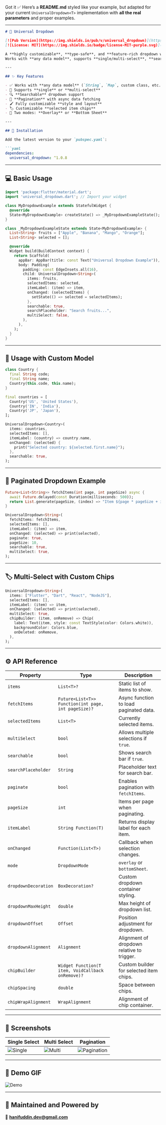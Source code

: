 Got it ✅
Here’s a **README.md** styled like your example, but adapted for your current `UniversalDropdown<T>` implementation with **all the real parameters** and proper examples.

---

````markdown
# 🔽 Universal Dropdown

[![Pub Version](https://img.shields.io/pub/v/universal_dropdown)](https://pub.dev/packages/universal_dropdown)
[![License: MIT](https://img.shields.io/badge/license-MIT-purple.svg)](https://opensource.org/licenses/MIT)

A **highly customizable**, **type-safe**, and **feature-rich dropdown widget** for Flutter.  
Works with **any data model**, supports **single/multi-select**, **search**, **pagination**, **custom chips**, and multiple display modes (**overlay** or **bottom sheet**).

---

## ✨ Key Features

- ✅ Works with **any data model** (`String`, `Map`, custom class, etc.)
- 🎯 Supports **single** or **multi-select**
- 🔍 **Searchable** dropdown support
- 📜 **Pagination** with async data fetching
- 🖌️ Fully customizable **style and layout**
- 🏷️ Customizable **selected item chips**
- 📱 Two modes: **Overlay** or **Bottom Sheet**

---

## 🔧 Installation

Add the latest version to your `pubspec.yaml`:

```yaml
dependencies:
  universal_dropdown: ^1.0.8
````

---

## 💻 Basic Usage

```dart
import 'package:flutter/material.dart';
import 'universal_dropdown.dart'; // Import your widget

class MyDropdownExample extends StatefulWidget {
  @override
  State<MyDropdownExample> createState() => _MyDropdownExampleState();
}

class _MyDropdownExampleState extends State<MyDropdownExample> {
  List<String> fruits = ["Apple", "Banana", "Mango", "Orange"];
  List<String> selected = [];

  @override
  Widget build(BuildContext context) {
    return Scaffold(
      appBar: AppBar(title: const Text("Universal Dropdown Example")),
      body: Padding(
        padding: const EdgeInsets.all(16),
        child: UniversalDropdown<String>(
          items: fruits,
          selectedItems: selected,
          itemLabel: (item) => item,
          onChanged: (selectedItems) {
            setState(() => selected = selectedItems);
          },
          searchable: true,
          searchPlaceholder: "Search fruits...",
          multiSelect: false,
        ),
      ),
    );
  }
}
```

---

## 🧩 Usage with Custom Model

```dart
class Country {
  final String code;
  final String name;
  Country(this.code, this.name);
}

final countries = [
  Country('US', 'United States'),
  Country('IN', 'India'),
  Country('JP', 'Japan'),
];

UniversalDropdown<Country>(
  items: countries,
  selectedItems: [],
  itemLabel: (country) => country.name,
  onChanged: (selected) {
    print("Selected country: ${selected.first.name}");
  },
  searchable: true,
);
```

---

## 📜 Paginated Dropdown Example

```dart
Future<List<String>> fetchItems(int page, int pageSize) async {
  await Future.delayed(const Duration(milliseconds: 500));
  return List.generate(pageSize, (index) => "Item ${page * pageSize + index + 1}");
}

UniversalDropdown<String>(
  fetchItems: fetchItems,
  selectedItems: [],
  itemLabel: (item) => item,
  onChanged: (selected) => print(selected),
  paginate: true,
  pageSize: 10,
  searchable: true,
  multiSelect: true,
);
```

---

## 🏷️ Multi-Select with Custom Chips

```dart
UniversalDropdown<String>(
  items: ["Flutter", "Dart", "React", "NodeJS"],
  selectedItems: [],
  itemLabel: (item) => item,
  onChanged: (selected) => print(selected),
  multiSelect: true,
  chipBuilder: (item, onRemove) => Chip(
    label: Text(item, style: const TextStyle(color: Colors.white)),
    backgroundColor: Colors.blue,
    onDeleted: onRemove,
  ),
);
```

---

## ⚙️ API Reference

| Property             | Type                                                | Description                                |
| -------------------- | --------------------------------------------------- | ------------------------------------------ |
| `items`              | `List<T>?`                                          | Static list of items to show.              |
| `fetchItems`         | `Future<List<T>> Function(int page, int pageSize)?` | Async function to load paginated data.     |
| `selectedItems`      | `List<T>`                                           | Currently selected items.                  |
| `multiSelect`        | `bool`                                              | Allows multiple selections if `true`.      |
| `searchable`         | `bool`                                              | Shows search bar if `true`.                |
| `searchPlaceholder`  | `String`                                            | Placeholder text for search bar.           |
| `paginate`           | `bool`                                              | Enables pagination with `fetchItems`.      |
| `pageSize`           | `int`                                               | Items per page when paginating.            |
| `itemLabel`          | `String Function(T)`                                | Returns display label for each item.       |
| `onChanged`          | `Function(List<T>)`                                 | Callback when selection changes.           |
| `mode`               | `DropdownMode`                                      | `overlay` or `bottomSheet`.                |
| `dropdownDecoration` | `BoxDecoration?`                                    | Custom dropdown container styling.         |
| `dropdownMaxHeight`  | `double`                                            | Max height of dropdown list.               |
| `dropdownOffset`     | `Offset`                                            | Position adjustment for dropdown.          |
| `dropdownAlignment`  | `Alignment`                                         | Alignment of dropdown relative to trigger. |
| `chipBuilder`        | `Widget Function(T item, VoidCallback onRemove)?`   | Custom builder for selected item chips.    |
| `chipSpacing`        | `double`                                            | Space between chips.                       |
| `chipWrapAlignment`  | `WrapAlignment`                                     | Alignment of chip container.               |

---

## 📸 Screenshots

| Single Select                     | Multi Select                    | Pagination                                |
| --------------------------------- | ------------------------------- | ----------------------------------------- |
| ![Single](screenshots/single.png) | ![Multi](screenshots/multi.png) | ![Pagination](screenshots/pagination.png) |

---

## 🎥 Demo GIF

![Demo](screenshots/demo.gif)

---

## 🙌 Maintained and Powered by

📧 **[hanifuddin.dev@gmail.com](mailto:hanifuddin.dev@gmail.com)**

```

